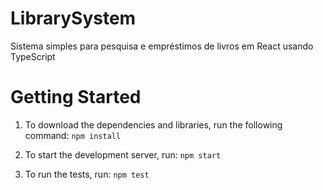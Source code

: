 # LibrarySystem
Sistema simples para pesquisa e empréstimos de livros em React usando TypeScript

# Getting Started
1. To download the dependencies and libraries, run the following command:
`npm install`

2. To start the development server, run:
`npm start`

3. To run the tests, run:
`npm test`